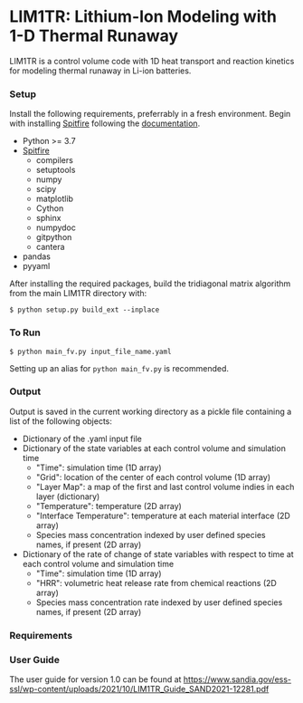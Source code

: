 # LIM1TR: Lithium-Ion Modeling with 1-D Thermal Runaway

LIM1TR is a control volume code with 1D heat transport and reaction kinetics for modeling thermal runaway in Li-ion batteries.

### Setup
Install the following requirements, preferrably in a fresh environment. Begin with installing [Spitfire](https://github.com/sandialabs/Spitfire) following the [documentation](https://spitfire.readthedocs.io/en/latest/?badge=latest).

- Python >= 3.7
- [Spitfire](https://github.com/sandialabs/Spitfire)
    - compilers
    - setuptools
    - numpy
    - scipy
    - matplotlib
    - Cython
    - sphinx
    - numpydoc
    - gitpython
    - cantera
- pandas
- pyyaml

After installing the required packages, build the tridiagonal matrix algorithm from the main LIM1TR directory with:

`$ python setup.py build_ext --inplace`

### To Run  
`$ python main_fv.py input_file_name.yaml`

Setting up an alias for `python main_fv.py` is recommended.

### Output
Output is saved in the current working directory as a pickle file containing a list of the following objects:
- Dictionary of the .yaml input file
- Dictionary of the state variables at each control volume and simulation time
    - "Time": simulation time (1D array)
    - "Grid": location of the center of each control volume (1D array)
    - "Layer Map": a map of the first and last control volume indies in each layer (dictionary)
    - "Temperature": temperature (2D array)
    - "Interface Temperature": temperature at each material interface (2D array)
    - Species mass concentration indexed by user defined species names, if present (2D array)
- Dictionary of the rate of change of state variables with respect to time at each control volume and simulation time
    - "Time": simulation time (1D array)
    - "HRR": volumetric heat release rate from chemical reactions (2D array)
    - Species mass concentration rate indexed by user defined species names, if present (2D array)

### Requirements


### User Guide
The user guide for version 1.0 can be found at
https://www.sandia.gov/ess-ssl/wp-content/uploads/2021/10/LIM1TR_Guide_SAND2021-12281.pdf
